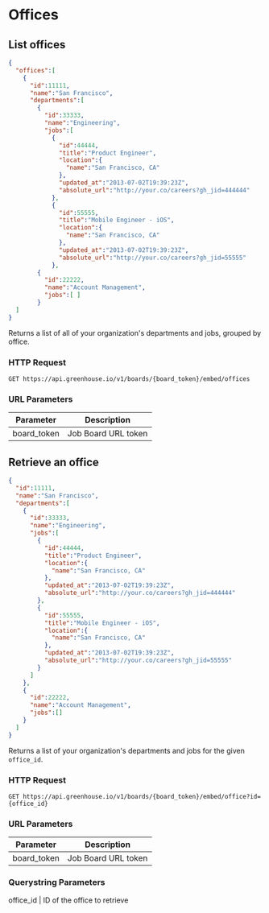 # Offices

## List offices

```json
{
  "offices":[
    {
      "id":11111,
      "name":"San Francisco",
      "departments":[
        {
          "id":33333,
          "name":"Engineering",
          "jobs":[
            {
              "id":44444,
              "title":"Product Engineer",
              "location":{
                "name":"San Francisco, CA"
              },
              "updated_at":"2013-07-02T19:39:23Z",
              "absolute_url":"http://your.co/careers?gh_jid=444444"
            },
            {
              "id":55555,
              "title":"Mobile Engineer - iOS",
              "location":{
                "name":"San Francisco, CA"
              },
              "updated_at":"2013-07-02T19:39:23Z",
              "absolute_url":"http://your.co/careers?gh_jid=55555"
            },
        {
          "id":22222,
          "name":"Account Management",
          "jobs":[ ]
        }
  ]
}
```

Returns a list of all of your organization's departments and jobs, grouped by office.

### HTTP Request

`GET https://api.greenhouse.io/v1/boards/{board_token}/embed/offices`

### URL Parameters

Parameter | Description
--------- | -----------
board_token | Job Board URL token

## Retrieve an office

```json
{
  "id":11111,
  "name":"San Francisco",
  "departments":[
    {
      "id":33333,
      "name":"Engineering",
      "jobs":[
        {
          "id":44444,
          "title":"Product Engineer",
          "location":{
            "name":"San Francisco, CA"
          },
          "updated_at":"2013-07-02T19:39:23Z",
          "absolute_url":"http://your.co/careers?gh_jid=444444"
        },
        {
          "id":55555,
          "title":"Mobile Engineer - iOS",
          "location":{
            "name":"San Francisco, CA"
          },
          "updated_at":"2013-07-02T19:39:23Z",
          "absolute_url":"http://your.co/careers?gh_jid=55555"
        }
	  ]
    },
    {
      "id":22222,
      "name":"Account Management",
      "jobs":[]
    }
  ]
}
```

Returns a list of your organization's departments and jobs for the given `office_id`.

### HTTP Request

`GET https://api.greenhouse.io/v1/boards/{board_token}/embed/office?id={office_id}`

### URL Parameters

Parameter | Description
--------- | -----------
board_token | Job Board URL token

### Querystring Parameters
office_id | ID of the office to retrieve